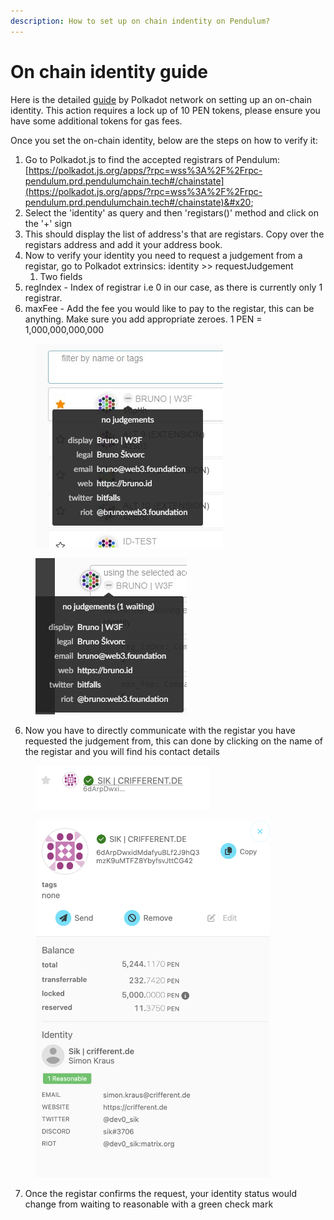 ```yaml
---
description: How to set up on chain indentity on Pendulum?
---
```


# On chain identity guide

Here is the detailed [guide](https://support.polkadot.network/support/solutions/articles/65000181981-how-to-set-and-clear-an-identity) by Polkadot network on setting up an on-chain identity. This action requires a lock up of 10 PEN tokens, please ensure you have some additional tokens for gas fees.

Once you set the on-chain identity, below are the steps on how to verify it:

1. Go to Polkadot.js to find the accepted registrars of Pendulum: [https://polkadot.js.org/apps/?rpc=wss%3A%2F%2Frpc-pendulum.prd.pendulumchain.tech#/chainstate](https://polkadot.js.org/apps/?rpc=wss%3A%2F%2Frpc-pendulum.prd.pendulumchain.tech#/chainstate)&#x20;
2. Select the 'identity' as query and then 'registars()' method and click on the '+' sign&#x20;
3. This should display the list of address's that are registars. Copy over the registars address and add it your address book.&#x20;
4. Now to verify your identity you need to request a judgement from a registar, go to Polkadot extrinsics: identity >> requestJudgement
   1. Two fields
5. regIndex - Index of registrar i.e 0 in our case, as there is currently only 1 registrar.&#x20;
6. maxFee - Add the fee you would like to pay to the registar, this can be anything. Make sure you add appropriate zeroes. 1 PEN = 1,000,000,000,000

<figure><img src="../.gitbook/assets/image (22).png" alt=""><figcaption></figcaption></figure>

<figure><img src="../.gitbook/assets/image (24).png" alt=""><figcaption></figcaption></figure>

6. Now you have to directly communicate with the registar you have requested the judgement from, this can done by clicking on the name of the registar and you will find his contact details

<figure><img src="../.gitbook/assets/Screenshot 2023-10-31 at 12.15.14 PM.png" alt="" width="278"><figcaption></figcaption></figure>

<figure><img src="../.gitbook/assets/image (25).png" alt="" width="375"><figcaption></figcaption></figure>

7. Once the registar confirms the request, your identity status would change from waiting to reasonable with a green check mark
